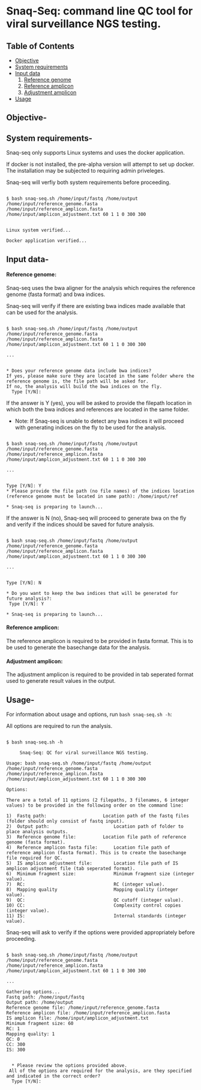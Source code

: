 # Snaq-Seq: command line QC tool for viral surveillance NGS testing. 

Table of Contents
-----------------
- [Objective](#objective)
- [System requirements](#requirements)
- [Input data](#data)
  1. [Reference genome](#reference-genome)
  2. [Reference amplicon](#reference-amplicon)
  3. [Adjustment amplicon](#adjustment-amplicon)
- [Usage](#usage-options)

## <a name="objective"></a> Objective-

## <a name="requirements"></a> System requirements-

Snaq-seq only supports Linux systems and uses the docker application. 

If docker is not installed, the pre-alpha version will attempt to set up docker. The installation may be subjected to requiring admin priveleges. 

Snaq-seq will verfiy both system requirements before proceeding.

```

$ bash snaq-seq.sh /home/input/fastq /home/output /home/input/reference_genome.fasta /home/input/reference_amplicon.fasta /home/input/amplicon_adjustment.txt 60 1 1 0 300 300


Linux system verified...

Docker application verified... 
``` 

## <a name="data"></a> Input data-

#### Reference genome:

Snaq-seq uses the bwa aligner for the analysis which requires the reference genome (fasta format) and bwa indices. 

Snaq-seq will verify if there are existing bwa indices made available that can be used for the analysis.

```

$ bash snaq-seq.sh /home/input/fastq /home/output /home/input/reference_genome.fasta /home/input/reference_amplicon.fasta /home/input/amplicon_adjustment.txt 60 1 1 0 300 300

...


* Does your reference genome data include bwa indices? 
If yes, please make sure they are located in the same folder where the reference genome is, the file path will be asked for. 
If no, the analysis will build the bwa indices on the fly. 
  Type [Y/N]:
```

If the answer is Y (yes), you will be asked to provide the filepath location in which both the bwa indices and references are located in the same folder.

* Note: If Snaq-seq is unable to detect any bwa indices it will proceed with generating indices on the fly to be used for the analysis.


```

$ bash snaq-seq.sh /home/input/fastq /home/output /home/input/reference_genome.fasta /home/input/reference_amplicon.fasta /home/input/amplicon_adjustment.txt 60 1 1 0 300 300

...


Type [Y/N]: Y
* Please provide the file path (no file names) of the indices location (reference genome must be located in same path): /home/input/ref

* Snaq-seq is preparing to launch... 
```

If the answer is N (no), Snaq-seq will proceed to generate bwa on the fly and verify if the indices should be saved for future analysis.

```

$ bash snaq-seq.sh /home/input/fastq /home/output /home/input/reference_genome.fasta /home/input/reference_amplicon.fasta /home/input/amplicon_adjustment.txt 60 1 1 0 300 300

...


Type [Y/N]: N

* Do you want to keep the bwa indices that will be generated for future analysis?:
 Type [Y/N]: Y

* Snaq-seq is preparing to launch... 
```

#### Reference amplicon:

The reference amplicon is required to be provided in fasta format. This is to be used to generate the basechange data for the analysis.

#### Adjustment amplicon:

The adjustment amplicon is required to be provided in tab seperated format used to generate result values in the output.

## <a name="usage-options"></a> Usage-

For information about usage and options, run ```bash snaq-seq.sh -h```: 

All options are required to run the analysis.

```

$ bash snaq-seq.sh -h 

     Snaq-Seq: QC for viral surveillance NGS testing.     

Usage: bash snaq-seq.sh /home/input/fastq /home/output /home/input/reference_genome.fasta /home/input/reference_amplicon.fasta /home/input/amplicon_adjustment.txt 60 1 1 0 300 300

Options:

There are a total of 11 options (2 filepaths, 3 filenames, 6 integer values) to be provided in the following order on the command line:
 
1)  Fastq path:                  	Location path of the fastq files (folder should only consist of fastq input).
2)  Output path:                        Location path of folder to place analysis outputs.
3)  Reference genome file:       	Location file path of reference genome (fasta format).
4)  Reference amplicon fasta file:      Location file path of reference amplicon (fasta format). This is to create the basechange file required for QC.
5)  IS amplicon adjustment file:        Location file path of IS amplicon adjustment file (tab seperated format).
6)  Minimum fragment size:              Minimum fragment size (integer value).
7)  RC:                                 RC (integer value).
8)  Mapping quality                     Mapping quality (integer value).
9)  QC:                                 QC cutoff (integer value).
10) CC:                                 Complexity control copies (integer value).
11) IS:                                 Internal standards (integer value).
```

Snaq-seq will ask to verify if the options were provided appropriately before proceeding.

```

$ bash snaq-seq.sh /home/input/fastq /home/output /home/input/reference_genome.fasta /home/input/reference_amplicon.fasta /home/input/amplicon_adjustment.txt 60 1 1 0 300 300

... 

Gathering options... 
Fastq path: /home/input/fastq
Output path: /home/output
Reference genome file: /home/input/reference_genome.fasta
Reference amplicon file: /home/input/reference_amplicon.fasta
IS amplicon file: /home/input/amplicon_adjustment.txt
Minimum fragment size: 60
RC: 1
Mapping quality: 1
QC: 0
CC: 300
IS: 300 


  * Please review the options provided above. 
 All of the options are required for the analysis, are they specified and indicated in the correct order? 
  Type [Y/N]: 
```
